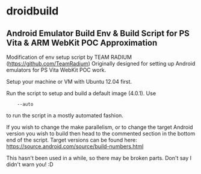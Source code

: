droidbuild
========

Android Emulator Build Env & Build Script
for PS Vita & ARM WebKit POC Approximation 
-------
Modification of env setup script by TEAM RADIUM (https://github.com/TeamRadium)
Originally designed for setting up Android emulators for PS Vita WebKit POC work.

Setup your machine or VM with Ubuntu 12.04 first.

Run the script to setup and build a default image (4.0.1).
Use
```
    --auto    
```
to run the script in a mostly automated fashion.


If you wish to change the make parallelism, or to change the target Android version you wish to build then head to the commented section in the bottom end of the script.
Target versions can be found here: https://source.android.com/source/build-numbers.html

This hasn't been used in a while, so there may be broken parts. Don't say I didn't warn you! :D
